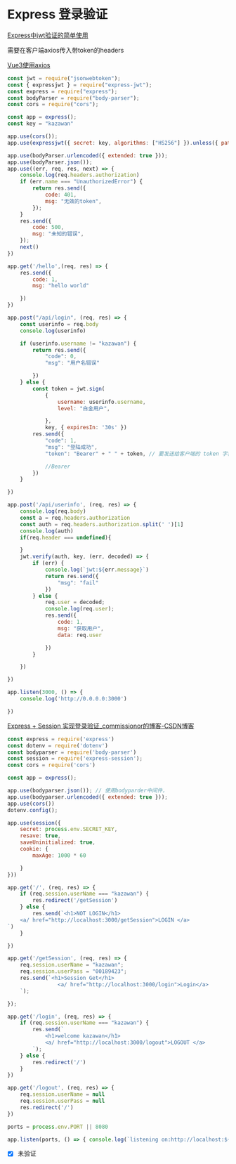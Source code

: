 # Express 登录验证

[Express中jwt验证的简单使用](https://juejin.cn/post/7124510066509611016#heading-8)

需要在客户端axios传入带token的headers

[Vue3使用axios](https://www.notion.so/Vue3-axios-41db1033b5f44e5594985df4c95fbc24?pvs=21) 

```jsx
const jwt = require("jsonwebtoken");
const { expressjwt } = require("express-jwt");
const express = require("express");
const bodyParser = require("body-parser");
const cors = require("cors");

const app = express();
const key = "kazawan"

app.use(cors());
app.use(expressjwt({ secret: key, algorithms: ["HS256"] }).unless({ path: ['/api/login'] }));

app.use(bodyParser.urlencoded({ extended: true }));
app.use(bodyParser.json());
app.use((err, req, res, next) => {
    console.log(req.headers.authorization)
    if (err.name === "UnauthorizedError") {
        return res.send({
            code: 401,
            msg: "无效的token",
        });
    }
    res.send({
        code: 500,
        msg: "未知的错误",
    });
    next()
})

app.get('/hello',(req, res) => {
    res.send({
        code: 1,
        msg: "hello world"

    })
})

app.post("/api/login", (req, res) => {
    const userinfo = req.body
    console.log(userinfo)

    if (userinfo.username != "kazawan") {
        return res.send({
            "code": 0,
            "msg": "用户名错误"

        })
    } else {
        const token = jwt.sign(
            {
                username: userinfo.username,
                level: "白金用户",

            },
            key, { expiresIn: '30s' })
        res.send({
            "code": 1,
            "msg": "登陆成功",
            "token": "Bearer" + " " + token, // 要发送给客户端的 token 字符串

            //Bearer 
        })
    }

})

app.post('/api/userinfo', (req, res) => {
    console.log(req.body)
    const a = req.headers.authorization
    const auth = req.headers.authorization.split(' ')[1]
    console.log(auth)
    if(req.header === undefined){

    }
    jwt.verify(auth, key, (err, decoded) => {
        if (err) {
            console.log(`jwt:${err.message}`)
            return res.send({
                "msg": "fail"
            })
        } else {
            req.user = decoded;
            console.log(req.user);
            res.send({
                code: 1,
                msg: "获取用户",
                data: req.user

            })
        }

    })

})

app.listen(3000, () => {
    console.log('http://0.0.0.0:3000')

})
```

[Express + Session 实现登录验证_commissionor的博客-CSDN博客](https://blog.csdn.net/qq_43051529/article/details/82871417?ops_request_misc=&request_id=&biz_id=102&utm_term=express%20+%20session%20%E5%AE%9E%E7%8E%B0%E7%99%BB%E9%99%86%E9%AA%8C%E8%AF%81&utm_medium=distribute.pc_search_result.none-task-blog-2~all~sobaiduweb~default-0-82871417.142^v73^control,201^v4^add_ask,239^v1^insert_chatgpt&spm=1018.2226.3001.4187)

```jsx
const express = require('express')
const dotenv = require('dotenv')
const bodyparser = require('body-parser')
const session = require('express-session');
const cors = require('cors')

const app = express();

app.use(bodyparser.json()); // 使用bodyparder中间件，
app.use(bodyparser.urlencoded({ extended: true }));
app.use(cors())
dotenv.config();

app.use(session({
    secret: process.env.SECRET_KEY,
    resave: true,
    saveUninitialized: true,
    cookie: {
        maxAge: 1000 * 60

    }
}))

app.get('/', (req, res) => {
    if (req.session.userName === "kazawan") {
        res.redirect('/getSession')
    } else {
        res.send(`<h1>NOT LOGIN</h1>
    <a/ href="http://localhost:3000/getSession">LOGIN </a>
`)
    }

})

app.get('/getSession', (req, res) => {
    req.session.userName = "kazawan";
    req.session.userPass = "00189423";
    res.send(`<h1>Session Get</h1>
                <a/ href="http://localhost:3000/login">Login</a>
    `);

});

app.get('/login', (req, res) => {
    if (req.session.userName === "kazawan") {
        res.send(`
            <h1>welcome kazawan</h1>
            <a/ href="http://localhost:3000/logout">LOGOUT </a>
        `);
    } else {
        res.redirect('/')
    }
})

app.get('/logout', (req, res) => {
    req.session.userName = null
    req.session.userPass = null
    res.redirect('/')
})

ports = process.env.PORT || 8080

app.listen(ports, () => { console.log(`listening on:http://localhost:${ports}`) });
```

- [x]  未验证
